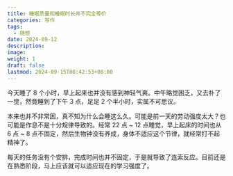 ```yaml
---
title: 睡眠质量和睡眠时长并不完全等价
categories: 写作
tags:
  - 随想
date: 2024-09-12
description: 
image: 
weight: 1
draft: false
lastmod: 2024-09-15T08:42:53+08:00
---
```

今天睡了 8 个小时，早上起来也并没有感到神轻气爽。中午略觉困乏，又去䃼了一觉，然竟睡到了下午 3 点，足足 2 个半小时，实属不可思议。

本来也并不非常困，真不知为什么会睡这么久。可能是前一天的劳动强度太大？也可能是作息不是十分规律导致的。经常 22 点 ~ 12 点睡觉，早上起床的时间也从 6 点 ~ 8 点不固定，然后生物钟没有养成，身体不适应这个节律，就经常打不起精神了。

每天的任务没有个安排，完成时间也并不固定，于是就导致了连索反应。目前还是在熟悉阶段，马上应该就可以适应现在的学习强度了。


